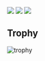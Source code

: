 <!--
## Stats
-->
![](http://github-profile-summary-cards.vercel.app/api/cards/profile-details?username=yokohama&theme=maroongold)
![](http://github-profile-summary-cards.vercel.app/api/cards/repos-per-language?username=yokohama&theme=maroongold)
![](http://github-profile-summary-cards.vercel.app/api/cards/most-commit-language?username=yokohama&theme=maroongold)
<!--
![](http://github-profile-summary-cards.vercel.app/api/cards/stats?username=yokohama&theme=maroongold)
![](http://github-profile-summary-cards.vercel.app/api/cards/productive-time?username=yokohama&theme=maroongold&utcOffset=9)
-->
## Trophy
![trophy](https://github-profile-trophy.vercel.app/?username=yokohama&theme=gruvbox)


<!--
**yokohama/yokohama** is a ✨ _special_ ✨ repository because its `README.md` (this file) appears on your GitHub profile.

Here are some ideas to get you started:

- 🔭 I’m currently working on ...
- 🌱 I’m currently learning ...
- 👯 I’m looking to collaborate on ...
- 🤔 I’m looking for help with ...
- 💬 Ask me about ...
- 📫 How to reach me: ...
- 😄 Pronouns: ...
- ⚡ Fun fact: ...
-->

